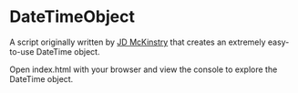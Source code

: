 DateTimeObject
==============

A script originally written by [JD McKinstry](http://stackoverflow.com/users/900807/spyk3hh) that creates an extremely easy-to-use DateTime object.


Open index.html with your browser and view the console to explore the DateTime object.
